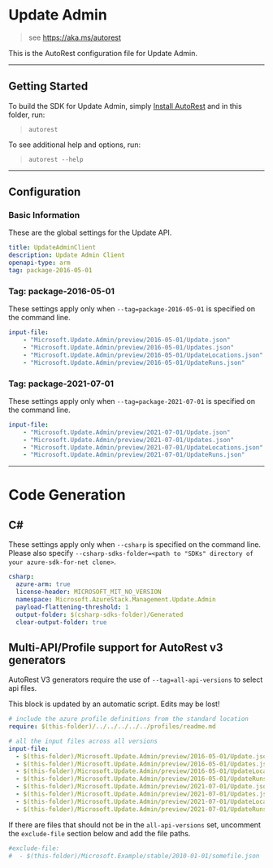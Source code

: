 # Update Admin

> see https://aka.ms/autorest

This is the AutoRest configuration file for Update Admin.

---
## Getting Started
To build the SDK for Update Admin, simply [Install AutoRest](https://aka.ms/autorest/install) and in this folder, run:

> `autorest`

To see additional help and options, run:

> `autorest --help`
---

## Configuration

### Basic Information
These are the global settings for the Update API.

``` yaml
title: UpdateAdminClient
description: Update Admin Client
openapi-type: arm
tag: package-2016-05-01
```

### Tag: package-2016-05-01

These settings apply only when `--tag=package-2016-05-01` is specified on the command line.

``` yaml $(tag) == 'package-2016-05-01'
input-file:
    - "Microsoft.Update.Admin/preview/2016-05-01/Update.json"
    - "Microsoft.Update.Admin/preview/2016-05-01/Updates.json"
    - "Microsoft.Update.Admin/preview/2016-05-01/UpdateLocations.json"
    - "Microsoft.Update.Admin/preview/2016-05-01/UpdateRuns.json"
```

### Tag: package-2021-07-01

These settings apply only when `--tag=package-2021-07-01` is specified on the command line.

``` yaml $(tag) == 'package-2021-07-01'
input-file:
    - "Microsoft.Update.Admin/preview/2021-07-01/Update.json"
    - "Microsoft.Update.Admin/preview/2021-07-01/Updates.json"
    - "Microsoft.Update.Admin/preview/2021-07-01/UpdateLocations.json"
    - "Microsoft.Update.Admin/preview/2021-07-01/UpdateRuns.json"
```

---
# Code Generation

## C#

These settings apply only when `--csharp` is specified on the command line.
Please also specify `--csharp-sdks-folder=<path to "SDKs" directory of your azure-sdk-for-net clone>`.

``` yaml $(csharp)
csharp:
  azure-arm: true
  license-header: MICROSOFT_MIT_NO_VERSION
  namespace: Microsoft.AzureStack.Management.Update.Admin
  payload-flattening-threshold: 1
  output-folder: $(csharp-sdks-folder)/Generated
  clear-output-folder: true
```

## Multi-API/Profile support for AutoRest v3 generators

AutoRest V3 generators require the use of `--tag=all-api-versions` to select api files.

This block is updated by an automatic script. Edits may be lost!

``` yaml
# include the azure profile definitions from the standard location
require: $(this-folder)/../../../../../profiles/readme.md

# all the input files across all versions
input-file:
  - $(this-folder)/Microsoft.Update.Admin/preview/2016-05-01/Update.json
  - $(this-folder)/Microsoft.Update.Admin/preview/2016-05-01/Updates.json
  - $(this-folder)/Microsoft.Update.Admin/preview/2016-05-01/UpdateLocations.json
  - $(this-folder)/Microsoft.Update.Admin/preview/2016-05-01/UpdateRuns.json
  - $(this-folder)/Microsoft.Update.Admin/preview/2021-07-01/Update.json
  - $(this-folder)/Microsoft.Update.Admin/preview/2021-07-01/Updates.json
  - $(this-folder)/Microsoft.Update.Admin/preview/2021-07-01/UpdateLocations.json
  - $(this-folder)/Microsoft.Update.Admin/preview/2021-07-01/UpdateRuns.json

```

If there are files that should not be in the `all-api-versions` set,
uncomment the  `exclude-file` section below and add the file paths.

``` yaml $(tag) == 'all-api-versions'
#exclude-file:
#  - $(this-folder)/Microsoft.Example/stable/2010-01-01/somefile.json
```

